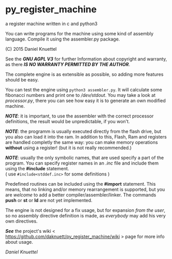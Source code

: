 # py_register_machine
a register machine written in c and python3

You can write programs for the machine using some kind of assembly language.
Compile it using the assembler.py package.

(C) 2015 Daniel Knuettel

See the ___GNU AGPL V3___ for further Information about copyright and warranty,
as there ___IS NO WARRANTY PERMITTED BY THE AUTHOR___.

The complete engine is as extensible as possible,
so adding more features should be easy.

You can test the engine using `python3 assembler.py`.
It will calculate some fibonacci numbers and print one to _/dev/stdout_.
You may take a look at _processor.py_, there you can see how easy it is
to generate an own modified machine. 

___NOTE___: it is important, to use the assembler with the correct
processor definitions, the result would be unpredictable, if you won't.

___NOTE___: the programm is usually executed directly from the flash drive,
but you also can load it into the ram. In addition to this,
Flash, Ram and registers are handled completly the same way: you can make
memory operations __without__ using a register! (but it is not really recommended.)

___NOTE___: usually the only symbolic names, that are used specify a part
of the program. You can specify register names in an _.inc_ file and 
include them using the __#include__ statement.  
( use `#include<stddef.inc>` for some definitions )

Predefined routines can be included using the __#import__ statement.
This means, that no linking and/or memory rearrangement is supported,
but you are _welcome_ to add a better compiler/assembler/linker.
The commands __push__ or __st__ or __ld__ are not yet implemented.

The engine is not designed for a fix usage, but for expansion 
_from the user_, so no assembly directive definition is made,
as _everybody_ may add his very own directives. 

___See___ the project's wiki < https://github.com/daknuett/py_register_machine/wiki > page for more info about usage.

_Daniel Knuettel_
